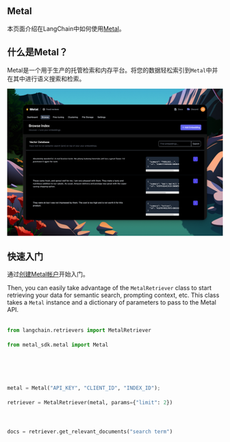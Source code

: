 ## Metal


本页面介绍在LangChain中如何使用[Metal](https://getmetal.io)。


## 什么是Metal？


Metal是一个用于生产的托管检索和内存平台。将您的数据轻松索引到`Metal`中并在其中进行语义搜索和检索。


![Metal](../_static/MetalDash.png)



## 快速入门


通过[创建Metal帐户](https://app.getmetal.io/signup)开始入门。


Then, you can easily take advantage of the `MetalRetriever` class to start retrieving your data for semantic search, prompting context, etc. This class takes a `Metal` instance and a dictionary of parameters to pass to the Metal API.



```python

from langchain.retrievers import MetalRetriever

from metal_sdk.metal import Metal





metal = Metal("API_KEY", "CLIENT_ID", "INDEX_ID");

retriever = MetalRetriever(metal, params={"limit": 2})



docs = retriever.get_relevant_documents("search term")

```


